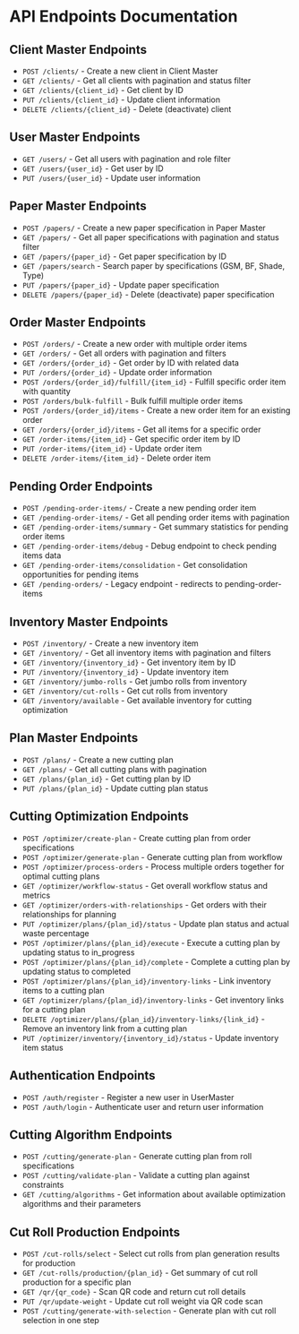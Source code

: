 # API Endpoints Documentation

## Client Master Endpoints

- `POST /clients/` - Create a new client in Client Master
- `GET /clients/` - Get all clients with pagination and status filter
- `GET /clients/{client_id}` - Get client by ID
- `PUT /clients/{client_id}` - Update client information
- `DELETE /clients/{client_id}` - Delete (deactivate) client

## User Master Endpoints

- `GET /users/` - Get all users with pagination and role filter
- `GET /users/{user_id}` - Get user by ID
- `PUT /users/{user_id}` - Update user information

## Paper Master Endpoints

- `POST /papers/` - Create a new paper specification in Paper Master
- `GET /papers/` - Get all paper specifications with pagination and status filter
- `GET /papers/{paper_id}` - Get paper specification by ID
- `GET /papers/search` - Search paper by specifications (GSM, BF, Shade, Type)
- `PUT /papers/{paper_id}` - Update paper specification
- `DELETE /papers/{paper_id}` - Delete (deactivate) paper specification

## Order Master Endpoints

- `POST /orders/` - Create a new order with multiple order items
- `GET /orders/` - Get all orders with pagination and filters
- `GET /orders/{order_id}` - Get order by ID with related data
- `PUT /orders/{order_id}` - Update order information
- `POST /orders/{order_id}/fulfill/{item_id}` - Fulfill specific order item with quantity
- `POST /orders/bulk-fulfill` - Bulk fulfill multiple order items
- `POST /orders/{order_id}/items` - Create a new order item for an existing order
- `GET /orders/{order_id}/items` - Get all items for a specific order
- `GET /order-items/{item_id}` - Get specific order item by ID
- `PUT /order-items/{item_id}` - Update order item
- `DELETE /order-items/{item_id}` - Delete order item

## Pending Order Endpoints

- `POST /pending-order-items/` - Create a new pending order item
- `GET /pending-order-items/` - Get all pending order items with pagination
- `GET /pending-order-items/summary` - Get summary statistics for pending order items
- `GET /pending-order-items/debug` - Debug endpoint to check pending items data
- `GET /pending-order-items/consolidation` - Get consolidation opportunities for pending items
- `GET /pending-orders/` - Legacy endpoint - redirects to pending-order-items

## Inventory Master Endpoints

- `POST /inventory/` - Create a new inventory item
- `GET /inventory/` - Get all inventory items with pagination and filters
- `GET /inventory/{inventory_id}` - Get inventory item by ID
- `PUT /inventory/{inventory_id}` - Update inventory item
- `GET /inventory/jumbo-rolls` - Get jumbo rolls from inventory
- `GET /inventory/cut-rolls` - Get cut rolls from inventory
- `GET /inventory/available` - Get available inventory for cutting optimization

## Plan Master Endpoints

- `POST /plans/` - Create a new cutting plan
- `GET /plans/` - Get all cutting plans with pagination
- `GET /plans/{plan_id}` - Get cutting plan by ID
- `PUT /plans/{plan_id}` - Update cutting plan status

## Cutting Optimization Endpoints

- `POST /optimizer/create-plan` - Create cutting plan from order specifications
- `POST /optimizer/generate-plan` - Generate cutting plan from workflow
- `POST /optimizer/process-orders` - Process multiple orders together for optimal cutting plans
- `GET /optimizer/workflow-status` - Get overall workflow status and metrics
- `GET /optimizer/orders-with-relationships` - Get orders with their relationships for planning
- `PUT /optimizer/plans/{plan_id}/status` - Update plan status and actual waste percentage
- `POST /optimizer/plans/{plan_id}/execute` - Execute a cutting plan by updating status to in_progress
- `POST /optimizer/plans/{plan_id}/complete` - Complete a cutting plan by updating status to completed
- `POST /optimizer/plans/{plan_id}/inventory-links` - Link inventory items to a cutting plan
- `GET /optimizer/plans/{plan_id}/inventory-links` - Get inventory links for a cutting plan
- `DELETE /optimizer/plans/{plan_id}/inventory-links/{link_id}` - Remove an inventory link from a cutting plan
- `PUT /optimizer/inventory/{inventory_id}/status` - Update inventory item status

## Authentication Endpoints

- `POST /auth/register` - Register a new user in UserMaster
- `POST /auth/login` - Authenticate user and return user information

## Cutting Algorithm Endpoints

- `POST /cutting/generate-plan` - Generate cutting plan from roll specifications
- `POST /cutting/validate-plan` - Validate a cutting plan against constraints
- `GET /cutting/algorithms` - Get information about available optimization algorithms and their parameters

## Cut Roll Production Endpoints

- `POST /cut-rolls/select` - Select cut rolls from plan generation results for production
- `GET /cut-rolls/production/{plan_id}` - Get summary of cut roll production for a specific plan
- `GET /qr/{qr_code}` - Scan QR code and return cut roll details
- `PUT /qr/update-weight` - Update cut roll weight via QR code scan
- `POST /cutting/generate-with-selection` - Generate plan with cut roll selection in one step